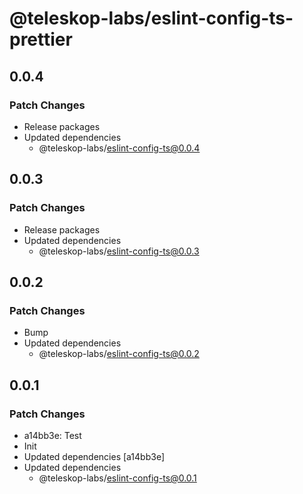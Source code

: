 # @teleskop-labs/eslint-config-ts-prettier

## 0.0.4

### Patch Changes

- Release packages
- Updated dependencies
  - @teleskop-labs/eslint-config-ts@0.0.4

## 0.0.3

### Patch Changes

- Release packages
- Updated dependencies
  - @teleskop-labs/eslint-config-ts@0.0.3

## 0.0.2

### Patch Changes

- Bump
- Updated dependencies
  - @teleskop-labs/eslint-config-ts@0.0.2

## 0.0.1

### Patch Changes

- a14bb3e: Test
- Init
- Updated dependencies [a14bb3e]
- Updated dependencies
  - @teleskop-labs/eslint-config-ts@0.0.1
